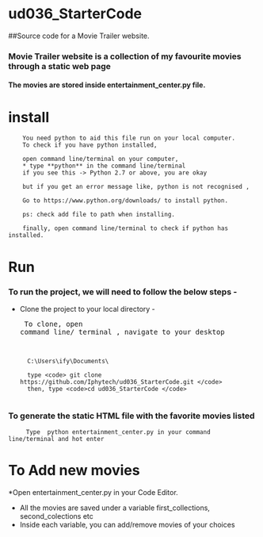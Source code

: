 # ud036_StarterCode
##Source code for a Movie Trailer website.
### **Movie Trailer website** is a collection of my favourite movies through a static web page
#### The movies are stored inside entertainment_center.py file.

# install
	    You need python to aid this file run on your local computer.
		To check if you have python installed,

		open command line/terminal on your computer,
		* type **python** in the command line/terminal
		if you see this -> Python 2.7 or above, you are okay

		but if you get an error message like, python is not recognised , 

		Go to https://www.python.org/downloads/ to install python.

		ps: check add file to path when installing.

		finally, open command line/terminal to check if python has installed.

		

# Run
### To run the project, we will need to follow the below steps -
* Clone the project to your local directory - 
		<pre> To clone, open command line/ terminal , navigate to your desktop

		C:\Users\ify\Documents\ 
		
		type <code> git clone https://github.com/Iphytech/ud036_StarterCode.git </code>
		then, type <code>cd ud036_StarterCode </code>

### To generate the static HTML file with the favorite movies listed
		 Type  python entertainment_center.py in your command line/terminal and hot enter


# To Add new movies
*Open entertainment_center.py in your Code Editor.
* All the movies are saved under a variable first_collections, second_colections etc
* Inside each variable, you can add/remove movies of your choices

			
